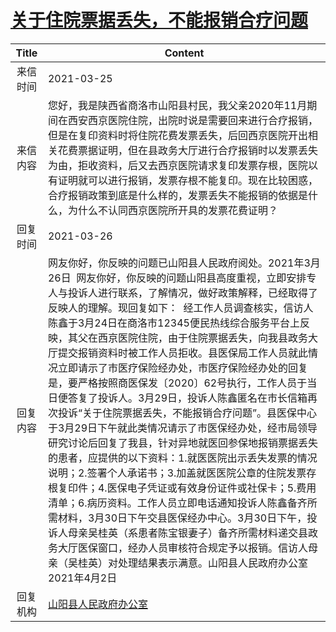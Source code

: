 # <a href="http://www.shangluo.gov.cn/zmhd/ldxxxx.jsp?urltype=leadermail.LeaderMailContentUrl&wbtreeid=1112&leadermailid=7070">关于住院票据丢失，不能报销合疗问题</a>
|Title|Content|
|:---:|---|
|来信时间|2021-03-25|
|来信内容|您好，我是陕西省商洛市山阳县村民，我父亲2020年11月期间在西安西京医院住院，出院时说是需要回来进行合疗报销，但是在复印资料时将住院花费发票丢失，后回西京医院开出相关花费票据证明，但在县政务大厅进行合疗报销时以发票丢失为由，拒收资料，后又去西京医院请求复印发票存根，医院以有证明就可以进行报销，发票存根不能复印。现在比较困惑，合疗报销政策到底是什么样的，发票丢失不能报销的依据是什么，为什么不认同西京医院所开具的发票花费证明？|
|回复时间|2021-03-26|
|回复内容|网友你好，你反映的问题已山阳县人民政府阅处。2021年3月26日  网友你好，你反映的问题山阳县高度重视，立即安排专人与投诉人进行联系，了解情况，做好政策解释，已经取得了反映人的理解。现回复如下：  经工作人员调查核实，信访人陈鑫于3月24日在商洛市12345便民热线综合服务平台上反映，其父在西京医院住院，由于住院票据丢失，向我县政务大厅提交报销资料时被工作人员拒收。县医保局工作人员就此情况立即请示了市医疗保险经办处，市医疗保险经办处的回复是，要严格按照商医保发〔2020〕62号执行，工作人员于当日便答复了投诉人。3月29日，投诉人陈鑫匿名在市长信箱再次投诉“关于住院票据丢失，不能报销合疗问题”。县医保中心于3月29日下午就此类情况请示了市医保经办处，经市局领导研究讨论后回复了我县，针对异地就医回参保地报销票据丢失的患者，应提供的以下资料：1.就医医院出示丢失发票的情况说明；2.签署个人承诺书；3.加盖就医医院公章的住院发票存根复印件；4.医保电子凭证或有效身份证件或社保卡；5.费用清单；6.病历资料。工作人员立即电话通知投诉人陈鑫备齐所需材料，3月30日下午交县医保经办中心。3月30日下午，投诉人母亲吴桂英（系患者陈宝银妻子）备齐所需材料递交县政务大厅医保窗口，经办人员审核符合规定予以报销。信访人母亲（吴桂英）对处理结果表示满意。山阳县人民政府办公室2021年4月2日|
|回复机构|<a href="../../categories/agencies/山阳县人民政府办公室.md">山阳县人民政府办公室</a>|
